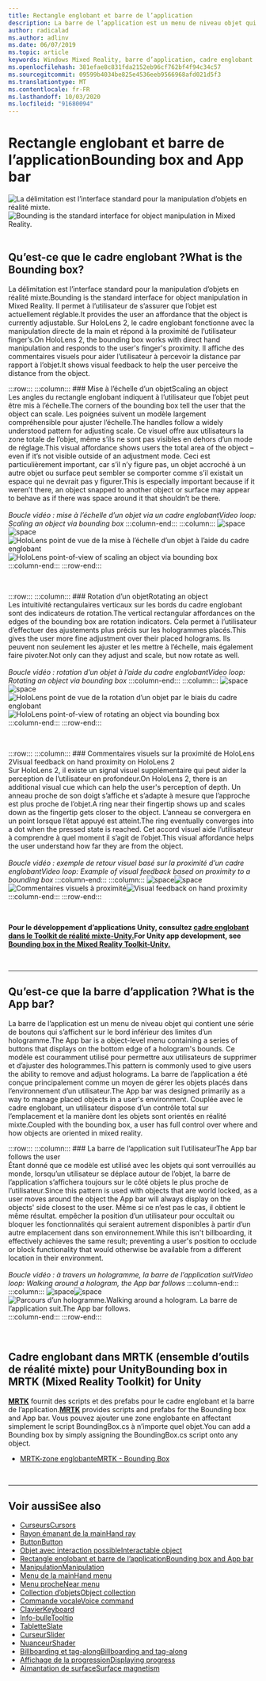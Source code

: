 ```yaml
---
title: Rectangle englobant et barre de l’application
description: La barre de l’application est un menu de niveau objet qui contient une série de boutons qui s’affichent sur le bord inférieur des limites d’un hologramme.
author: radicalad
ms.author: adlinv
ms.date: 06/07/2019
ms.topic: article
keywords: Windows Mixed Reality, barre d’application, cadre englobant
ms.openlocfilehash: 381efae8c831fda2152eb96cf762bf4f94c34c57
ms.sourcegitcommit: 09599b4034be825e4536eeb9566968afd021d5f3
ms.translationtype: MT
ms.contentlocale: fr-FR
ms.lasthandoff: 10/03/2020
ms.locfileid: "91680094"
---
```

# <a name="bounding-box-and-app-bar"></a><span data-ttu-id="3290d-104">Rectangle englobant et barre de l’application</span><span class="sxs-lookup"><span data-stu-id="3290d-104">Bounding box and App bar</span></span>
<span data-ttu-id="3290d-105">![La délimitation est l’interface standard pour la manipulation d’objets en réalité mixte.](images/UX_Hero_BoundingBox.jpg)</span><span class="sxs-lookup"><span data-stu-id="3290d-105">![Bounding is the standard interface for object manipulation in Mixed Reality.](images/UX_Hero_BoundingBox.jpg)</span></span><br>
<br>

## <a name="what-is-the-bounding-box"></a><span data-ttu-id="3290d-106">Qu’est-ce que le cadre englobant ?</span><span class="sxs-lookup"><span data-stu-id="3290d-106">What is the Bounding box?</span></span>

<span data-ttu-id="3290d-107">La délimitation est l’interface standard pour la manipulation d’objets en réalité mixte.</span><span class="sxs-lookup"><span data-stu-id="3290d-107">Bounding is the standard interface for object manipulation in Mixed Reality.</span></span> <span data-ttu-id="3290d-108">Il permet à l’utilisateur de s’assurer que l’objet est actuellement réglable.</span><span class="sxs-lookup"><span data-stu-id="3290d-108">It provides the user an affordance that the object is currently adjustable.</span></span> <span data-ttu-id="3290d-109">Sur HoloLens 2, le cadre englobant fonctionne avec la manipulation directe de la main et répond à la proximité de l’utilisateur finger’s.</span><span class="sxs-lookup"><span data-stu-id="3290d-109">On HoloLens 2, the bounding box works with direct hand manipulation and responds to the user's finger's proximity.</span></span> <span data-ttu-id="3290d-110">Il affiche des commentaires visuels pour aider l’utilisateur à percevoir la distance par rapport à l’objet.</span><span class="sxs-lookup"><span data-stu-id="3290d-110">It shows visual feedback to help the user perceive the distance from the object.</span></span>

:::row:::
    :::column:::
        ### <a name="scaling-an-objectbr"></a><span data-ttu-id="3290d-111">Mise à l’échelle d’un objet</span><span class="sxs-lookup"><span data-stu-id="3290d-111">Scaling an object</span></span><br>
        <span data-ttu-id="3290d-112">Les angles du rectangle englobant indiquent à l’utilisateur que l’objet peut être mis à l’échelle.</span><span class="sxs-lookup"><span data-stu-id="3290d-112">The corners of the bounding box tell the user that the object can scale.</span></span> <span data-ttu-id="3290d-113">Les poignées suivent un modèle largement compréhensible pour ajuster l’échelle.</span><span class="sxs-lookup"><span data-stu-id="3290d-113">The handles follow a widely understood pattern for adjusting scale.</span></span> <span data-ttu-id="3290d-114">Ce visuel offre aux utilisateurs la zone totale de l’objet, même s’ils ne sont pas visibles en dehors d’un mode de réglage.</span><span class="sxs-lookup"><span data-stu-id="3290d-114">This visual affordance shows users the total area of the object – even if it’s not visible outside of an adjustment mode.</span></span> <span data-ttu-id="3290d-115">Ceci est particulièrement important, car s’il n’y figure pas, un objet accroché à un autre objet ou surface peut sembler se comporter comme s’il existait un espace qui ne devrait pas y figurer.</span><span class="sxs-lookup"><span data-stu-id="3290d-115">This is especially important because if it weren’t there, an object snapped to another object or surface may appear to behave as if there was space around it that shouldn’t be there.</span></span><br>
        <br>
        <span data-ttu-id="3290d-116">*Boucle vidéo : mise à l’échelle d’un objet via un cadre englobant*</span><span class="sxs-lookup"><span data-stu-id="3290d-116">*Video loop: Scaling an object via bounding box*</span></span>
    :::column-end:::
        :::column:::
        <span data-ttu-id="3290d-117">![space](images/spacer-20x582.png)</span><span class="sxs-lookup"><span data-stu-id="3290d-117">![space](images/spacer-20x582.png)</span></span><br>
       <span data-ttu-id="3290d-118">![HoloLens point de vue de la mise à l’échelle d’un objet à l’aide du cadre englobant](images/HoloLens2_BoundingBox.gif)</span><span class="sxs-lookup"><span data-stu-id="3290d-118">![HoloLens point-of-view of scaling an object via bounding box](images/HoloLens2_BoundingBox.gif)</span></span><br>
    :::column-end:::
:::row-end:::

<br>

:::row:::
    :::column:::
        ### <a name="rotating-an-objectbr"></a><span data-ttu-id="3290d-119">Rotation d’un objet</span><span class="sxs-lookup"><span data-stu-id="3290d-119">Rotating an object</span></span><br>
        <span data-ttu-id="3290d-120">Les intuitivité rectangulaires verticaux sur les bords du cadre englobant sont des indicateurs de rotation.</span><span class="sxs-lookup"><span data-stu-id="3290d-120">The vertical rectangular affordances on the edges of the bounding box are rotation indicators.</span></span> <span data-ttu-id="3290d-121">Cela permet à l’utilisateur d’effectuer des ajustements plus précis sur les hologrammes placés.</span><span class="sxs-lookup"><span data-stu-id="3290d-121">This gives the user more fine adjustment over their placed holograms.</span></span> <span data-ttu-id="3290d-122">Ils peuvent non seulement les ajuster et les mettre à l’échelle, mais également faire pivoter.</span><span class="sxs-lookup"><span data-stu-id="3290d-122">Not only can they adjust and scale, but now rotate as well.</span></span><br>
        <br>
        <span data-ttu-id="3290d-123">*Boucle vidéo : rotation d’un objet à l’aide du cadre englobant*</span><span class="sxs-lookup"><span data-stu-id="3290d-123">*Video loop: Rotating an object via bounding box*</span></span>
    :::column-end:::
        :::column:::
        <span data-ttu-id="3290d-124">![space](images/spacer-20x582.png)</span><span class="sxs-lookup"><span data-stu-id="3290d-124">![space](images/spacer-20x582.png)</span></span><br>
       <span data-ttu-id="3290d-125">![HoloLens point de vue de la rotation d’un objet par le biais du cadre englobant](images/HoloLens2_BoundingBox_Rotate.gif)</span><span class="sxs-lookup"><span data-stu-id="3290d-125">![HoloLens point-of-view of rotating an object via bounding box](images/HoloLens2_BoundingBox_Rotate.gif)</span></span><br>
    :::column-end:::
:::row-end:::

<br>

:::row:::
    :::column:::
        ### <a name="visual-feedback-on-hand-proximity-on-hololens-2br"></a><span data-ttu-id="3290d-126">Commentaires visuels sur la proximité de HoloLens 2</span><span class="sxs-lookup"><span data-stu-id="3290d-126">Visual feedback on hand proximity on HoloLens 2</span></span><br>
        <span data-ttu-id="3290d-127">Sur HoloLens 2, il existe un signal visuel supplémentaire qui peut aider la perception de l’utilisateur en profondeur.</span><span class="sxs-lookup"><span data-stu-id="3290d-127">On HoloLens 2, there is an additional visual cue which can help the user's perception of depth.</span></span> <span data-ttu-id="3290d-128">Un anneau proche de son doigt s’affiche et s’adapte à mesure que l’approche est plus proche de l’objet.</span><span class="sxs-lookup"><span data-stu-id="3290d-128">A ring near their fingertip shows up and scales down as the fingertip gets closer to the object.</span></span> <span data-ttu-id="3290d-129">L’anneau se convergera en un point lorsque l’état appuyé est atteint.</span><span class="sxs-lookup"><span data-stu-id="3290d-129">The ring eventually converges into a dot when the pressed state is reached.</span></span> <span data-ttu-id="3290d-130">Cet accord visuel aide l’utilisateur à comprendre à quel moment il s’agit de l’objet.</span><span class="sxs-lookup"><span data-stu-id="3290d-130">This visual affordance helps the user understand how far they are from the object.</span></span><br>
        <br>
        <span data-ttu-id="3290d-131">*Boucle vidéo : exemple de retour visuel basé sur la proximité d’un cadre englobant*</span><span class="sxs-lookup"><span data-stu-id="3290d-131">*Video loop: Example of visual feedback based on proximity to a bounding box*</span></span>
    :::column-end:::
        :::column:::
        <span data-ttu-id="3290d-132">![space](images/spacer-20x582.png)</span><span class="sxs-lookup"><span data-stu-id="3290d-132">![space](images/spacer-20x582.png)</span></span><br>
       <span data-ttu-id="3290d-133">![Commentaires visuels à proximité](images/HoloLens2_Proximity.gif)</span><span class="sxs-lookup"><span data-stu-id="3290d-133">![Visual feedback on hand proximity](images/HoloLens2_Proximity.gif)</span></span><br>
    :::column-end:::
:::row-end:::

<br>

<span data-ttu-id="3290d-134">**Pour le développement d’applications Unity, consultez [cadre englobant dans le Toolkit de réalité mixte-Unity.](https://microsoft.github.io/MixedRealityToolkit-Unity/Documentation/README_BoundingBox.html)**</span><span class="sxs-lookup"><span data-stu-id="3290d-134">**For Unity app development, see [Bounding box in the Mixed Reality Toolkit-Unity.](https://microsoft.github.io/MixedRealityToolkit-Unity/Documentation/README_BoundingBox.html)**</span></span>

<br>

---

## <a name="what-is-the-app-bar"></a><span data-ttu-id="3290d-135">Qu’est-ce que la barre d’application ?</span><span class="sxs-lookup"><span data-stu-id="3290d-135">What is the App bar?</span></span>

<span data-ttu-id="3290d-136">La barre de l’application est un menu de niveau objet qui contient une série de boutons qui s’affichent sur le bord inférieur des limites d’un hologramme.</span><span class="sxs-lookup"><span data-stu-id="3290d-136">The App bar is a object-level menu containing a series of buttons that displays on the bottom edge of a hologram's bounds.</span></span> <span data-ttu-id="3290d-137">Ce modèle est couramment utilisé pour permettre aux utilisateurs de supprimer et d’ajuster des hologrammes.</span><span class="sxs-lookup"><span data-stu-id="3290d-137">This pattern is commonly used to give users the ability to remove and adjust holograms.</span></span> <span data-ttu-id="3290d-138">La barre de l’application a été conçue principalement comme un moyen de gérer les objets placés dans l’environnement d’un utilisateur.</span><span class="sxs-lookup"><span data-stu-id="3290d-138">The App bar was designed primarily as a way to manage placed objects in a user's environment.</span></span> <span data-ttu-id="3290d-139">Couplée avec le cadre englobant, un utilisateur dispose d’un contrôle total sur l’emplacement et la manière dont les objets sont orientés en réalité mixte.</span><span class="sxs-lookup"><span data-stu-id="3290d-139">Coupled with the bounding box, a user has full control over where and how objects are oriented in mixed reality.</span></span>

:::row:::
    :::column:::
        ### <a name="the-app-bar-follows-the-userbr"></a><span data-ttu-id="3290d-140">La barre de l’application suit l’utilisateur</span><span class="sxs-lookup"><span data-stu-id="3290d-140">The App bar follows the user</span></span><br>
        <span data-ttu-id="3290d-141">Étant donné que ce modèle est utilisé avec les objets qui sont verrouillés au monde, lorsqu’un utilisateur se déplace autour de l’objet, la barre de l’application s’affichera toujours sur le côté objets le plus proche de l’utilisateur.</span><span class="sxs-lookup"><span data-stu-id="3290d-141">Since this pattern is used with objects that are world locked, as a user moves around the object the App bar will always display on the objects' side closest to the user.</span></span> <span data-ttu-id="3290d-142">Même si ce n’est pas le cas, il obtient le même résultat. empêcher la position d’un utilisateur pour occultait ou bloquer les fonctionnalités qui seraient autrement disponibles à partir d’un autre emplacement dans son environnement.</span><span class="sxs-lookup"><span data-stu-id="3290d-142">While this isn't billboarding, it effectively achieves the same result; preventing a user's position to occlude or block functionality that would otherwise be available from a different location in their environment.</span></span> <br>
        <br>
        <span data-ttu-id="3290d-143">*Boucle vidéo : à travers un hologramme, la barre de l’application suit*</span><span class="sxs-lookup"><span data-stu-id="3290d-143">*Video loop: Walking around a hologram, the App bar follows*</span></span>
    :::column-end:::
        :::column:::
        <span data-ttu-id="3290d-144">![space](images/spacer-20x582.png)</span><span class="sxs-lookup"><span data-stu-id="3290d-144">![space](images/spacer-20x582.png)</span></span><br>
       <span data-ttu-id="3290d-145">![Parcours d’un hologramme.</span><span class="sxs-lookup"><span data-stu-id="3290d-145">![Walking around a hologram.</span></span> <span data-ttu-id="3290d-146">La barre de l’application suit.](images/HoloLens2_AppBarFollowing.gif)</span><span class="sxs-lookup"><span data-stu-id="3290d-146">The App bar follows.](images/HoloLens2_AppBarFollowing.gif)</span></span><br>
    :::column-end:::
:::row-end:::

<br>


## <a name="bounding-box-in-mrtk-mixed-reality-toolkit-for-unity"></a><span data-ttu-id="3290d-147">Cadre englobant dans MRTK (ensemble d’outils de réalité mixte) pour Unity</span><span class="sxs-lookup"><span data-stu-id="3290d-147">Bounding box in MRTK (Mixed Reality Toolkit) for Unity</span></span>
<span data-ttu-id="3290d-148">**[MRTK](https://github.com/Microsoft/MixedRealityToolkit-Unity)** fournit des scripts et des prefabs pour le cadre englobant et la barre de l’application.</span><span class="sxs-lookup"><span data-stu-id="3290d-148">**[MRTK](https://github.com/Microsoft/MixedRealityToolkit-Unity)** provides scripts and prefabs for the Bounding box and App bar.</span></span> <span data-ttu-id="3290d-149">Vous pouvez ajouter une zone englobante en affectant simplement le script BoundingBox.cs à n’importe quel objet.</span><span class="sxs-lookup"><span data-stu-id="3290d-149">You can add a Bounding box by simply assigning the BoundingBox.cs script onto any object.</span></span>

* [<span data-ttu-id="3290d-150">MRTK-zone englobante</span><span class="sxs-lookup"><span data-stu-id="3290d-150">MRTK - Bounding Box</span></span>](https://microsoft.github.io/MixedRealityToolkit-Unity/Documentation/README_BoundingBox.html)


<br>

---


## <a name="see-also"></a><span data-ttu-id="3290d-151">Voir aussi</span><span class="sxs-lookup"><span data-stu-id="3290d-151">See also</span></span>

* [<span data-ttu-id="3290d-152">Curseurs</span><span class="sxs-lookup"><span data-stu-id="3290d-152">Cursors</span></span>](cursors.md)
* [<span data-ttu-id="3290d-153">Rayon émanant de la main</span><span class="sxs-lookup"><span data-stu-id="3290d-153">Hand ray</span></span>](point-and-commit.md)
* [<span data-ttu-id="3290d-154">Button</span><span class="sxs-lookup"><span data-stu-id="3290d-154">Button</span></span>](button.md)
* [<span data-ttu-id="3290d-155">Objet avec interaction possible</span><span class="sxs-lookup"><span data-stu-id="3290d-155">Interactable object</span></span>](interactable-object.md)
* [<span data-ttu-id="3290d-156">Rectangle englobant et barre de l’application</span><span class="sxs-lookup"><span data-stu-id="3290d-156">Bounding box and App bar</span></span>](app-bar-and-bounding-box.md)
* [<span data-ttu-id="3290d-157">Manipulation</span><span class="sxs-lookup"><span data-stu-id="3290d-157">Manipulation</span></span>](direct-manipulation.md)
* [<span data-ttu-id="3290d-158">Menu de la main</span><span class="sxs-lookup"><span data-stu-id="3290d-158">Hand menu</span></span>](hand-menu.md)
* [<span data-ttu-id="3290d-159">Menu proche</span><span class="sxs-lookup"><span data-stu-id="3290d-159">Near menu</span></span>](near-menu.md)
* [<span data-ttu-id="3290d-160">Collection d’objets</span><span class="sxs-lookup"><span data-stu-id="3290d-160">Object collection</span></span>](object-collection.md)
* [<span data-ttu-id="3290d-161">Commande vocale</span><span class="sxs-lookup"><span data-stu-id="3290d-161">Voice command</span></span>](voice-input.md)
* [<span data-ttu-id="3290d-162">Clavier</span><span class="sxs-lookup"><span data-stu-id="3290d-162">Keyboard</span></span>](keyboard.md)
* [<span data-ttu-id="3290d-163">Info-bulle</span><span class="sxs-lookup"><span data-stu-id="3290d-163">Tooltip</span></span>](tooltip.md)
* [<span data-ttu-id="3290d-164">Tablette</span><span class="sxs-lookup"><span data-stu-id="3290d-164">Slate</span></span>](slate.md)
* [<span data-ttu-id="3290d-165">Curseur</span><span class="sxs-lookup"><span data-stu-id="3290d-165">Slider</span></span>](slider.md)
* [<span data-ttu-id="3290d-166">Nuanceur</span><span class="sxs-lookup"><span data-stu-id="3290d-166">Shader</span></span>](shader.md)
* [<span data-ttu-id="3290d-167">Billboarding et tag-along</span><span class="sxs-lookup"><span data-stu-id="3290d-167">Billboarding and tag-along</span></span>](billboarding-and-tag-along.md)
* [<span data-ttu-id="3290d-168">Affichage de la progression</span><span class="sxs-lookup"><span data-stu-id="3290d-168">Displaying progress</span></span>](progress.md)
* [<span data-ttu-id="3290d-169">Aimantation de surface</span><span class="sxs-lookup"><span data-stu-id="3290d-169">Surface magnetism</span></span>](surface-magnetism.md)
